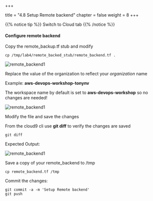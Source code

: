 +++

title = "4.8 Setup Remote backend"
chapter = false
weight = 8
+++


{{% notice tip %}}
Switch to Cloud tab
{{% /notice %}}

#### Configure remote backend

Copy the remote_backup.tf stub and modify

```
cp /tmp/lab4/remote_backed_stub/remote_backend.tf .
```

![remote_backend1](/images/lab4/backed_config1.png)

Replace the value of the organization to reflect your _organization_ name

Example: __aws-devops-workshop-tonynv__

The workspace name by default is set to __aws-devops-workshop__ so no changes are needed!

![remote_backend1](/images/lab4/backed_config2.png)

Modify the file and save the changes

From the cloud9 cli use __git diff__ to verify the changes are saved

```
git diff
```

Expected Output:

![remote_backend1](/images/lab4/backed_config3.png)

Save a copy of your remote_backend to /tmp

```
cp remote_backend.tf /tmp
```

Commit the changes:
```
git commit -a -m 'Setup Remote backend'
git push
```
